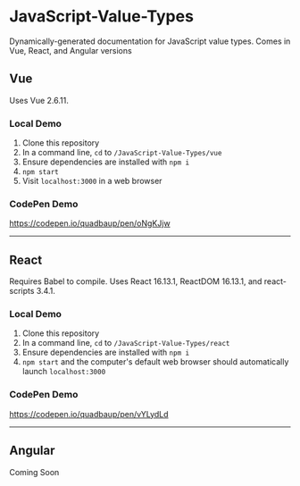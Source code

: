# JavaScript-Value-Types
Dynamically-generated documentation for JavaScript value types. Comes in Vue, React, and Angular versions

## Vue

Uses Vue 2.6.11.

### Local Demo

1. Clone this repository
2. In a command line, `cd` to `/JavaScript-Value-Types/vue`
3. Ensure dependencies are installed with `npm i`
4. `npm start`
5. Visit `localhost:3000` in a web browser

### CodePen Demo

https://codepen.io/quadbaup/pen/oNgKJjw

---

## React

Requires Babel to compile. Uses React 16.13.1, ReactDOM 16.13.1, and react-scripts 3.4.1.

### Local Demo

1. Clone this repository
2. In a command line, `cd` to `/JavaScript-Value-Types/react`
3. Ensure dependencies are installed with `npm i`
4. `npm start` and the computer's default web browser should automatically launch `localhost:3000`

### CodePen Demo

https://codepen.io/quadbaup/pen/vYLydLd

---

## Angular

Coming Soon
